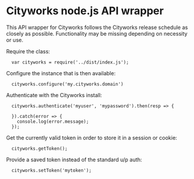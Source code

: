 # Cityworks node.js API wrapper

This API wrapper for Cityworks follows the Cityworks release schedule as closely as possible. Functionality may be missing depending on necessity or use.

Require the class:

      var cityworks = require('../dist/index.js');

Configure the instance that is then available:

      cityworks.configure('my.cityworks.domain')

Authenticate with the Cityworks install:

      cityworks.authenticate('myuser', 'mypassword').then(resp => {

      }).catch(error => {
        console.log(error.message);
      });


Get the currently valid token in order to store it in a session or cookie:

      cityworks.getToken();

Provide a saved token instead of the standard u/p auth:

      cityworks.setToken('mytoken');
